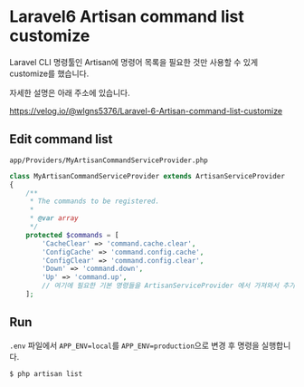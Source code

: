 # Laravel6 Artisan command list customize

Laravel CLI 명령툴인 Artisan에 명령어 목록을 필요한 것만 사용할 수 있게 customize를 했습니다.

자세한 설명은 아래 주소에 있습니다.

https://velog.io/@wlgns5376/Laravel-6-Artisan-command-list-customize

## Edit command list

`app/Providers/MyArtisanCommandServiceProvider.php`
```php
class MyArtisanCommandServiceProvider extends ArtisanServiceProvider
{
    /**
     * The commands to be registered.
     *
     * @var array
     */
    protected $commands = [
        'CacheClear' => 'command.cache.clear',
        'ConfigCache' => 'command.config.cache',
        'ConfigClear' => 'command.config.clear',
        'Down' => 'command.down',
        'Up' => 'command.up',
        // 여기에 필요한 기본 명령들을 ArtisanServiceProvider 에서 가져와서 추가합니다.
    ];
```

## Run

`.env` 파일에서 `APP_ENV=local`를 `APP_ENV=production`으로 변경 후 명령을 실행합니다.
```sh
$ php artisan list
```

